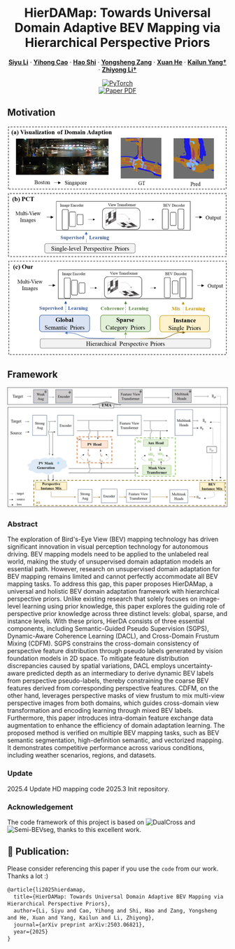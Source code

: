 <p align="center">

  <h1 align="center">HierDAMap: Towards Universal Domain Adaptive BEV Mapping via Hierarchical Perspective Priors</h1>
  <p align="center">
    <a href="https://www.researchgate.net/profile/Siyu-Li-45"><strong>Siyu Li</strong></a>
    ·
    <a href="https://scholar.google.com/citations?user=j3364z8AAAAJ"><strong>Yihong Cao</strong></a>
    ·
    <a href="https://scholar.google.com/citations?user=0EI9msQAAAAJ"><strong>Hao Shi</strong></a>
    ·
    <a href=""><strong>Yongsheng Zang</strong></a>
    ·
    <a href="https://github.com/mikasa3lili"><strong>Xuan He</strong></a>
    ·
    <a href="https://yangkailun.com/"><strong>Kailun Yang†</strong></a>
    ·
    <a href="http://robotics.hnu.edu.cn/info/1071/1515.htm"><strong>Zhiyong Li†</strong></a>
</p>

<p align="center">
    <a href="https://pytorch.org/get-started/locally/"><img alt="PyTorch" src="https://img.shields.io/badge/PyTorch-ee4c2c?logo=pytorch&logoColor=white"></a>
    <br>
    <a href="https://arxiv.org/pdf/2503.06821">
      <img src='https://img.shields.io/badge/Paper-green?style=for-the-badge&logo=adobeacrobatreader&logoWidth=20&logoColor=white&labelColor=66cc00&color=94DD15' alt='Paper PDF'>
    </a>
</p>

## Motivation
<div align=center>
<img src="https://github.com/lynn-yu/HierDAMap/blob/main/intro.png" >
</div>

## Framework
<div align=center>
<img src="https://github.com/lynn-yu/HierDAMap/blob/main/domainframe.png" >
</div>

### Abstract
The exploration of Bird's-Eye View (BEV) mapping technology has driven significant innovation in visual perception technology for autonomous driving.  BEV mapping models need to be applied to the unlabeled real world, making the study of unsupervised domain adaptation models an essential path. However, research on unsupervised domain adaptation for BEV mapping remains limited and cannot perfectly accommodate all BEV mapping tasks. To address this gap, this paper proposes HierDAMap, a universal and holistic BEV domain adaptation framework with hierarchical perspective priors. Unlike existing research that solely focuses on image-level learning using prior knowledge, this paper explores the guiding role of perspective prior knowledge across three distinct levels: global, sparse, and instance levels. With these priors, HierDA consists of three essential components, including Semantic-Guided Pseudo Supervision (SGPS), Dynamic-Aware Coherence Learning (DACL), and Cross-Domain Frustum Mixing (CDFM). SGPS constrains the cross-domain consistency of perspective feature distribution through pseudo labels generated by vision foundation models in 2D space. To mitigate feature distribution discrepancies caused by spatial variations, DACL employs uncertainty-aware predicted depth as an intermediary to derive dynamic BEV labels from perspective pseudo-labels, thereby constraining the coarse BEV features derived from corresponding perspective features. CDFM, on the other hand, leverages perspective masks of view frustum to mix multi-view perspective images from both domains, which guides cross-domain view transformation and encoding learning through mixed BEV labels. Furthermore, this paper introduces intra-domain feature exchange data augmentation to enhance the efficiency of domain adaptation learning.  The proposed method is verified on multiple BEV mapping tasks, such as BEV semantic segmentation, high-definition semantic, and vectorized mapping.  It demonstrates competitive performance across various conditions, including weather scenarios, regions, and datasets.

### Update
2025.4 Update HD mapping code
2025.3 Init repository.

### Acknowledgement
The code framework of this project is based on ![DualCross](https://github.com/YunzeMan/DualCross) and ![Semi-BEVseg](https://github.com/Junyu-Z/Semi-BEVseg), thanks to this excellent work.

## 🤝 Publication:
Please consider referencing this paper if you use the ```code``` from our work.
Thanks a lot :)

```
@article{li2025hierdamap,
  title={HierDAMap: Towards Universal Domain Adaptive BEV Mapping via Hierarchical Perspective Priors},
  author={Li, Siyu and Cao, Yihong and Shi, Hao and Zang, Yongsheng and He, Xuan and Yang, Kailun and Li, Zhiyong},
  journal={arXiv preprint arXiv:2503.06821},
  year={2025}
}
```
